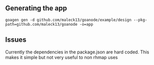 ## Generating the app


```
goagen gen -d github.com/maleck13/goanode/example/design --pkg-path=github.com/maleck13/goanode -o=app

```

## Issues

Currently the dependencies in the package.json are hard coded. This makes it simple but not very useful to non rhmap uses 
